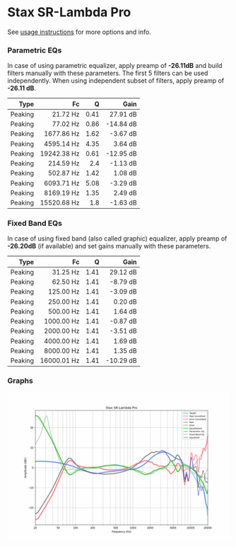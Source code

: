 # Stax SR-Lambda Pro
See [usage instructions](https://github.com/jaakkopasanen/AutoEq#usage) for more options and info.

### Parametric EQs
In case of using parametric equalizer, apply preamp of **-26.11dB** and build filters manually
with these parameters. The first 5 filters can be used independently.
When using independent subset of filters, apply preamp of **-26.11 dB**.

| Type    | Fc          |    Q | Gain      |
|--------:|------------:|-----:|----------:|
| Peaking | 21.72 Hz    | 0.41 | 27.91 dB  |
| Peaking | 77.02 Hz    | 0.86 | -14.84 dB |
| Peaking | 1677.86 Hz  | 1.62 | -3.67 dB  |
| Peaking | 4595.14 Hz  | 4.35 | 3.64 dB   |
| Peaking | 19242.38 Hz | 0.61 | -12.95 dB |
| Peaking | 214.59 Hz   | 2.4  | -1.13 dB  |
| Peaking | 502.87 Hz   | 1.42 | 1.08 dB   |
| Peaking | 6093.71 Hz  | 5.08 | -3.29 dB  |
| Peaking | 8169.19 Hz  | 1.35 | 2.49 dB   |
| Peaking | 15520.68 Hz | 1.8  | -1.63 dB  |

### Fixed Band EQs
In case of using fixed band (also called graphic) equalizer, apply preamp of **-26.20dB**
(if available) and set gains manually with these parameters.

| Type    | Fc          |    Q | Gain      |
|--------:|------------:|-----:|----------:|
| Peaking | 31.25 Hz    | 1.41 | 29.12 dB  |
| Peaking | 62.50 Hz    | 1.41 | -8.79 dB  |
| Peaking | 125.00 Hz   | 1.41 | -3.09 dB  |
| Peaking | 250.00 Hz   | 1.41 | 0.20 dB   |
| Peaking | 500.00 Hz   | 1.41 | 1.64 dB   |
| Peaking | 1000.00 Hz  | 1.41 | -0.87 dB  |
| Peaking | 2000.00 Hz  | 1.41 | -3.51 dB  |
| Peaking | 4000.00 Hz  | 1.41 | 1.69 dB   |
| Peaking | 8000.00 Hz  | 1.41 | 1.35 dB   |
| Peaking | 16000.01 Hz | 1.41 | -10.29 dB |

### Graphs
![](./Stax%20SR-Lambda%20Pro.png)